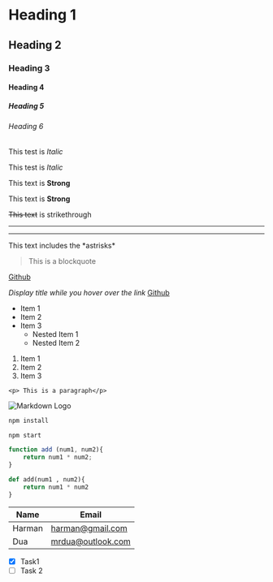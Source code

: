 <!-- Headings -->

# Heading 1
## Heading 2
### Heading 3
#### Heading 4
##### Heading 5
###### Heading 6


<!-- Italics -->

This test is *Italic*

This test is _Italic_


<!-- Strong -->

This text is **Strong**

This text is __Strong__

<!-- Strikethrough -->

~~This text~~ is strikethrough

<!-- Horizontal Rule -->

---
___

<!-- Showing the asterisks -->
This text includes the \*astrisks\*


<!-- Blockqoutes -->

> This is a blockquote

<!-- Links -->

[Github](https://github.com/mrdua)

*Display title while you hover over the link*
[Github](https://github.com/mrdua "Harmandeep Singh")

<!-- Unordered List -->

* Item 1
* Item 2
* Item 3
    * Nested Item 1
    * Nested Item 2

<!-- Ordered List -->

1. Item 1
1. Item 2
1. Item 3

<!-- Inline Code Blocks -->

`<p> This is a paragraph</p>`

<!-- Images -->

![Markdown Logo](https://markdown-here.com/img/icon256.png "Markdown Logo")

<!-- Github Markdowns -->

<!-- Code Blocks -->

```bash
npm install

npm start
```

```javascript
function add (num1, num2){
    return num1 * num2;
}
```

```python
def add(num1 , num2){
    return num1 * num2
}
```

<!-- Tables -->

| Name  | Email |
| ----- | ------|
| Harman| harman@gmail.com|
| Dua   | mrdua@outlook.com|

<!-- Task List -->

* [x] Task1
* [ ] Task 2